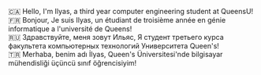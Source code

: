 <!---
Ilyas-Erdogan/Ilyas-Erdogan is a ✨ special ✨ repository because its `README.md` (this file) appears on your GitHub profile.
You can click the Preview link to take a look at your changes.
--->

:canada: Hello, I'm Ilyas, a third year computer engineering student at QueensU!
<br>
:fr: Bonjour, Je suis Ilyas, un étudiant de troisième année en génie informatique a l'université de Queens!
<br>
:ru: Здравствуйте, меня зовут Ильяс, Я студент третьего курса факультета компьютерных технологий Университета Queen's!
<br>
:tr: Merhaba, benim adı İlyas, Queen's Üniversitesi'nde bilgisayar mühendisliği üçüncü sınıf öğrencisiyim!
<br>
